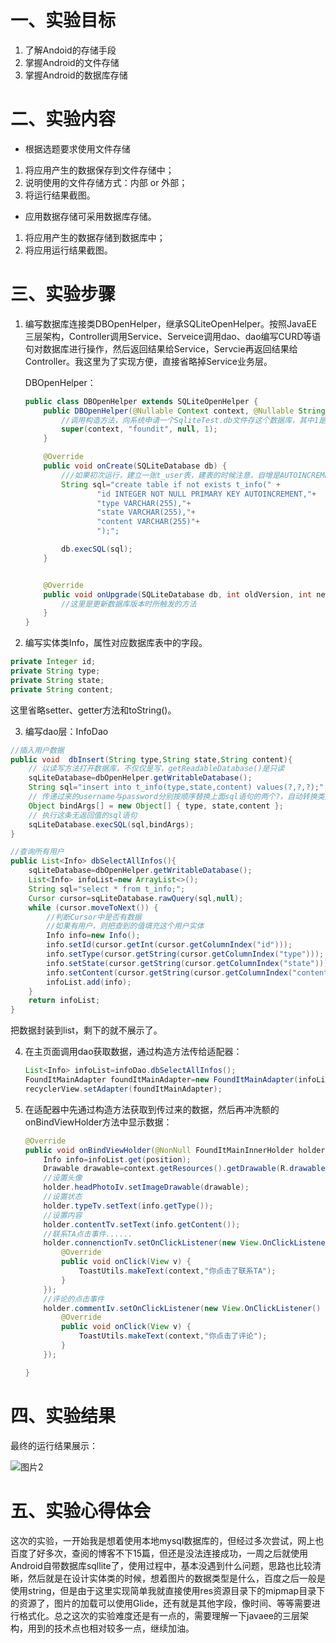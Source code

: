 # 一、实验目标

1. 了解Andoid的存储手段
2. 掌握Android的文件存储
3. 掌握Android的数据库存储

# 二、实验内容

- 根据选题要求使用文件存储

1. 将应用产生的数据保存到文件存储中；
2. 说明使用的文件存储方式：内部 or 外部；
3. 将运行结果截图。

- 应用数据存储可采用数据库存储。

1. 将应用产生的数据存储到数据库中；
2. 将应用运行结果截图。

# 三、实验步骤

1. 编写数据库连接类DBOpenHelper，继承SQLiteOpenHelper。按照JavaEE三层架构，Controller调用Service、Serveice调用dao、dao编写CURD等语句对数据库进行操作，然后返回结果给Service，Servcie再返回结果给Controller。我这里为了实现方便，直接省略掉Service业务层。

   DBOpenHelper：

   ```java
   public class DBOpenHelper extends SQLiteOpenHelper {
       public DBOpenHelper(@Nullable Context context, @Nullable String name, @Nullable SQLiteDatabase.CursorFactory factory, int version) {
           //调用构造方法，向系统申请一个SqliteTest.db文件存这个数据库，其中1是数据库版本
           super(context, "foundit", null, 1);
       }
   
       @Override
       public void onCreate(SQLiteDatabase db) {
           ///如果初次运行，建立一张t_user表，建表的时候注意，自增是AUTOINCREMENT，而不是mysql的AUTO_INCREMENT
           String sql="create table if not exists t_info(" +
                   "id INTEGER NOT NULL PRIMARY KEY AUTOINCREMENT,"+
                   "type VARCHAR(255),"+
                   "state VARCHAR(255),"+
                   "content VARCHAR(255)"+
                   ");";
   
           db.execSQL(sql);
       }
   
   
       @Override
       public void onUpgrade(SQLiteDatabase db, int oldVersion, int newVersion) {
           //这里是更新数据库版本时所触发的方法
       }
   }
   ```

   

2.  编写实体类Info，属性对应数据库表中的字段。

   ```java
   private Integer id;
   private String type;
   private String state;
   private String content;
   ```

   这里省略setter、getter方法和toString()。

3.  编写dao层：InfoDao

   ```java
   //插入用户数据
   public void  dbInsert(String type,String state,String content){
       // 以读写方法打开数据库，不仅仅是写，getReadableDatabase()是只读
       sqLiteDatabase=dbOpenHelper.getWritableDatabase();
       String sql="insert into t_info(type,state,content) values(?,?,?);";
       // 传递过来的username与password分别按顺序替换上面sql语句的两个?，自动转换类型，下同，不再赘述
       Object bindArgs[] = new Object[] { type, state,content };
       // 执行这条无返回值的sql语句
       sqLiteDatabase.execSQL(sql,bindArgs);
   }
   ```

   ```java
   //查询所有用户
   public List<Info> dbSelectAllInfos(){
       sqLiteDatabase=dbOpenHelper.getWritableDatabase();
       List<Info> infoList=new ArrayList<>();
       String sql="select * from t_info;";
       Cursor cursor=sqLiteDatabase.rawQuery(sql,null);
       while (cursor.moveToNext()) {
           //判断Cursor中是否有数据
           //如果有用户，则把查到的值填充这个用户实体
           Info info=new Info();
           info.setId(cursor.getInt(cursor.getColumnIndex("id")));
           info.setType(cursor.getString(cursor.getColumnIndex("type")));
           info.setState(cursor.getString(cursor.getColumnIndex("state")));
           info.setContent(cursor.getString(cursor.getColumnIndex("content")));
           infoList.add(info);
       }
       return infoList;
   }
   ```

   把数据封装到list，剩下的就不展示了。

4. 在主页面调用dao获取数据，通过构造方法传给适配器：

   ```java
   List<Info> infoList=infoDao.dbSelectAllInfos();
   FoundItMainAdapter foundItMainAdapter=new FoundItMainAdapter(infoList,Net1814080903317FoundItMainActivity.this);
   recyclerView.setAdapter(foundItMainAdapter);
   ```

5. 在适配器中先通过构造方法获取到传过来的数据，然后再冲洗额的onBindViewHolder方法中显示数据：

   ```java
   @Override
   public void onBindViewHolder(@NonNull FoundItMainInnerHolder holder, int position) {
       Info info=infoList.get(position);
       Drawable drawable=context.getResources().getDrawable(R.drawable.headphoto);
       //设置头像
       holder.headPhotoIv.setImageDrawable(drawable);
       //设置状态
       holder.typeTv.setText(info.getType());
       //设置内容
       holder.contentTv.setText(info.getContent());
       //联系TA点击事件......
       holder.connenctionTv.setOnClickListener(new View.OnClickListener() {
           @Override
           public void onClick(View v) {
               ToastUtils.makeText(context,"你点击了联系TA");
           }
       });
       //评论的点击事件
       holder.commentIv.setOnClickListener(new View.OnClickListener() {
           @Override
           public void onClick(View v) {
               ToastUtils.makeText(context,"你点击了评论");
           }
       });
   
   }
   ```

# 四、实验结果

   最终的运行结果展示：

![图片2](https://github.com/jaydjxing/android-labs-2020/blob/master/students/net1814080903317/lab2-1.png?raw=true)

# 五、实验心得体会

这次的实验，一开始我是想着使用本地mysql数据库的，但经过多次尝试，网上也百度了好多次，查阅的博客不下15篇，但还是没法连接成功，一周之后就使用Android自带数据库sqllite了，使用过程中，基本没遇到什么问题，思路也比较清晰，然后就是在设计实体类的时候，想着图片的数据类型是什么，百度之后一般是使用string，但是由于这里实现简单我就直接使用res资源目录下的mipmap目录下的资源了，图片的加载可以使用Glide，还有就是其他字段，像时间、等等需要进行格式化。总之这次的实验难度还是有一点的，需要理解一下javaee的三层架构，用到的技术点也相对较多一点，继续加油。